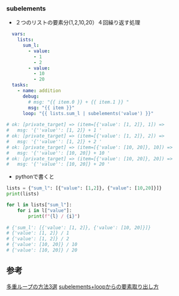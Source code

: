 ### subelements
- ２つのリストの要素分(1,2,10,20）４回繰り返す処理
```yml
  vars:
    lists:
      sum_l:
        - value:
          - 1
          - 2
        - value:
          - 10
          - 20
  tasks:
    - name: addition
      debug:
        # msg: "{{ item.0 }} + {{ item.1 }} "
        msg: "{{ item }}"
      loop: "{{ lists.sum_l | subelements('value') }}"
      
# ok: [private_target] => (item=[{'value': [1, 2]}, 1]) => 
#   msg: '{''value'': [1, 2]} + 1 '
# ok: [private_target] => (item=[{'value': [1, 2]}, 2]) => 
#   msg: '{''value'': [1, 2]} + 2 '
# ok: [private_target] => (item=[{'value': [10, 20]}, 10]) => 
#   msg: '{''value'': [10, 20]} + 10 '
# ok: [private_target] => (item=[{'value': [10, 20]}, 20]) => 
#   msg: '{''value'': [10, 20]} + 20 '
```
- pythonで書くと
```py
lists = {"sum_l": [{"value": [1,2]}, {"value": [10,20]}]}
print(lists)

for l in lists["sum_l"]:
    for i in l["value"]:
        print(f"{l} / {i}")
        
# {'sum_l': [{'value': [1, 2]}, {'value': [10, 20]}]}
# {'value': [1, 2]} / 1
# {'value': [1, 2]} / 2
# {'value': [10, 20]} / 10
# {'value': [10, 20]} / 20
```




## 参考
[多重ループの方法3選](https://hutene.com/ansible_loop/)
[subelements+loopからの要素取り出し方](https://dev.classmethod.jp/articles/looping_over_subelements/)
